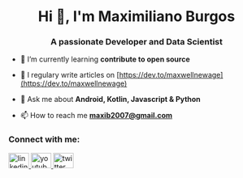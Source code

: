 <h1 align="center">Hi 👋, I'm Maximiliano Burgos</h1>
<h3 align="center">A passionate Developer and Data Scientist</h3>

- 🌱 I’m currently learning **contribute to open source**

- 📝 I regulary write articles on [https://dev.to/maxwellnewage](https://dev.to/maxwellnewage)

- 💬 Ask me about **Android, Kotlin, Javascript & Python**

- 📫 How to reach me **maxib2007@gmail.com**

<h3 align="left">Connect with me:</h3>
<p align="left">
  <a href="https://linkedin.com/in/maximilianoburgos" target="blank">
    <img src="https://cdn.jsdelivr.net/npm/simple-icons@3.0.1/icons/linkedin.svg" alt="linkedin" height="30" width="40" />
  </a>

  <a href="https://youtube.com/channel/UCoysFCQbO-IDiAKK4EMxTrA" target="blank">
    <img src="https://cdn.jsdelivr.net/npm/simple-icons@3.0.1/icons/youtube.svg" alt="youtube" height="30" width="40" />
  </a>

  <a href="https://twitter.com/maxwellnewage" target="blank">
    <img src="https://cdn.jsdelivr.net/npm/simple-icons@3.0.1/icons/twitter.svg" alt="twitter" height="30" width="40" />
  </a>
</p>
